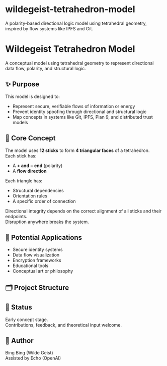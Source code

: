 # wildegeist-tetrahedron-model
A polarity-based directional logic model using tetrahedral geometry, inspired by flow systems like IPFS and Git.
# Wildegeist Tetrahedron Model

A conceptual model using tetrahedral geometry to represent directional data flow, polarity, and structural logic.

## ✨ Purpose

This model is designed to:
- Represent secure, verifiable flows of information or energy
- Prevent identity spoofing through directional and structural logic
- Map concepts in systems like Git, IPFS, Plan 9, and distributed trust models

## 🧠 Core Concept

The model uses **12 sticks** to form **4 triangular faces** of a tetrahedron.  
Each stick has:
- A **+ and − end** (polarity)
- A **flow direction**

Each triangle has:
- Structural dependencies
- Orientation rules
- A specific order of connection

Directional integrity depends on the correct alignment of all sticks and their endpoints.  
Disruption anywhere breaks the system.

## 🔧 Potential Applications
- Secure identity systems
- Data flow visualization
- Encryption frameworks
- Educational tools
- Conceptual art or philosophy

## 🗂️ Project Structure
## 💬 Status

Early concept stage.  
Contributions, feedback, and theoretical input welcome.

## 🧬 Author

Bing Bing (Wilde Geist)  
Assisted by Echo (OpenAI)
